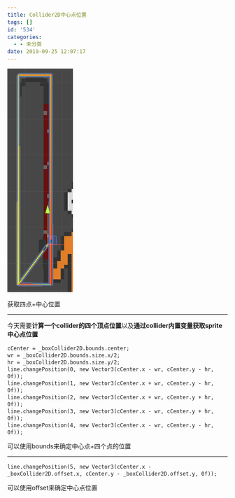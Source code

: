 ```yaml
---
title: Collider2D中心点位置
tags: []
id: '534'
categories:
  - - 未分类
date: 2019-09-25 12:07:17
---
```


![](collider2d中心点位置/微信图片_20190925120223.png)

获取四点+中心位置

* * *

今天需要**计算一个collider的四个顶点位置**以及**通过collider内置变量获取sprite中心点位置**

```
cCenter = _boxCollider2D.bounds.center;
wr = _boxCollider2D.bounds.size.x/2;
hr = _boxCollider2D.bounds.size.y/2;
line.changePosition(0, new Vector3(cCenter.x - wr, cCenter.y - hr, 0f));
line.changePosition(1, new Vector3(cCenter.x + wr, cCenter.y - hr, 0f));
line.changePosition(2, new Vector3(cCenter.x + wr, cCenter.y + hr, 0f));
line.changePosition(3, new Vector3(cCenter.x - wr, cCenter.y + hr, 0f));
line.changePosition(4, new Vector3(cCenter.x - wr, cCenter.y - hr, 0f));
```

可以使用bounds来确定中心点+四个点的位置

* * *

```
line.changePosition(5, new Vector3(cCenter.x - _boxCollider2D.offset.x, cCenter.y - _boxCollider2D.offset.y, 0f));
```

可以使用offset来确定中心点位置